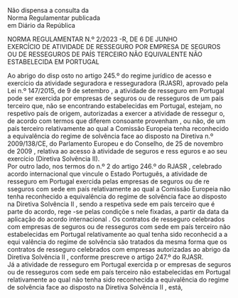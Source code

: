  
Não dispensa a consulta da  
Norma  Regulamentar  publicada  
em Diário da República  
 
 
NORMA REGULAMENTAR  N.º 2/2023 -R, DE 6 DE JUNHO  
EXERCÍCIO DE ATIVIDADE DE RESSEGURO POR EMPRESA DE SEGUROS OU DE RESSEGUROS 
DE PAÍS TERCEIRO NÃO EQUIVALENTE  NÃO ESTABELECIDA EM PORTUGAL  
 
Ao abrigo do disp osto no artigo 245.º do regime jurídico de acesso e exercício da atividade 
seguradora e resseguradora (RJASR), aprovado pela Lei n.º 147/2015, de 9 de setembro , a atividade 
de resseguro em Portugal pode ser exercida por empresas de seguros ou de resseguros  de um país 
terceiro que, não se encontrando estabelecidas em Portugal, estejam, no respetivo país de origem, 
autorizadas a exercer a atividade de ressegur o, de acordo com termos que diferem consoante 
provenham , ou não, de um país terceiro relativamente ao qual a Comissão Europeia tenha 
reconhecido a equivalência do regime de solvência face ao disposto na Diretiva n.º 2009/138/CE, 
do Parlamento Europeu e do Conselho, de 25 de novembro de 2009 , relativa ao acesso à atividade 
de seguros e ress eguros e ao seu exercício  (Diretiva Solvência II).  
Por outro lado, nos termos do n.º 2 do artigo 246.º do RJASR , celebrado acordo internacional que 
vincule o Estado Português, a atividade de resseguro em Portugal exercida pelas empresas de 
seguros ou de re sseguros com sede em país relativamente ao qual a Comissão Europeia não tenha 
reconhecido a equivalência do regime de solvência face ao disposto na Diretiva  Solvência II , sendo 
a respetiva sede em  país terceiro que é parte do acordo, rege -se pelas condiçõe s nele fixadas, a 
partir da data da aplicação do acordo internacional . 
Os contratos de resseguro celebrados com empresas de seguros ou de resseguros com sede em país 
terceiro não estabelecidas em Portugal relativamente ao qual tenha sido reconhecid a a equi valência 
do regime de solvência são tratados da mesma forma que os contratos de resseguro celebrados 
com empresas autorizadas ao abrigo da Diretiva  Solvência II , conforme prescreve o artigo 247.º 
do RJASR.  
Já a atividade de resseguro em Portugal exercida p or empresas de seguros ou de resseguros com 
sede em país terceiro não estabelecidas em Portugal relativamente ao qual não tenha sido 
reconhecida a equivalência do regime de solvência face ao disposto na Diretiva Solvência II , está, 